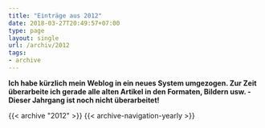 ```yaml
---
title: "Einträge aus 2012"
date: 2018-03-27T20:49:57+07:00
type: page
layout: single
url: /archiv/2012
tags:
- archive
---
```


**Ich habe k&uuml;rzlich mein Weblog in ein neues System umgezogen. Zur Zeit &uuml;berarbeite ich gerade alle alten Artikel in den Formaten, Bildern usw. - Dieser Jahrgang ist noch nicht &uuml;berarbeitet!**

{{< archive "2012" >}}
{{< archive-navigation-yearly >}}
